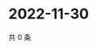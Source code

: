 # 2022-11-30

共 0 条

<!-- BEGIN WEIBO -->
<!-- 最后更新时间 Wed Nov 30 2022 08:29:22 GMT+0800 (China Standard Time) -->

<!-- END WEIBO -->
